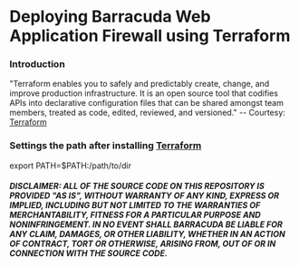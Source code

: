 # Deploying Barracuda Web Application Firewall using Terraform

### Introduction

"Terraform enables you to safely and predictably create, change, and improve production infrastructure. It is an open source tool that codifies APIs into declarative configuration files that can be shared amongst team members, treated as code, edited, reviewed, and versioned." -- Courtesy: [Terraform](https://www.terraform.io/)

### Settings the path after installing [Terraform](https://www.terraform.io/intro/getting-started/install.html)

export PATH=$PATH:/path/to/dir


##### DISCLAIMER: ALL OF THE SOURCE CODE ON THIS REPOSITORY IS PROVIDED "AS IS", WITHOUT WARRANTY OF ANY KIND, EXPRESS OR IMPLIED, INCLUDING BUT NOT LIMITED TO THE WARRANTIES OF MERCHANTABILITY, FITNESS FOR A PARTICULAR PURPOSE AND NONINFRINGEMENT. IN NO EVENT SHALL BARRACUDA BE LIABLE FOR ANY CLAIM, DAMAGES, OR OTHER LIABILITY, WHETHER IN AN ACTION OF CONTRACT, TORT OR OTHERWISE, ARISING FROM, OUT OF OR IN CONNECTION WITH THE SOURCE CODE. #####

